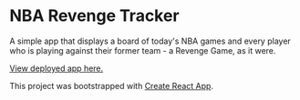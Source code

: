 # NBA Revenge Tracker

A simple app that displays a board of today's NBA games and every player who is playing against their former team - a Revenge Game, as it were.

[View deployed app here.](https://nba-revenge-tracker.surge.sh/)

This project was bootstrapped with [Create React App](https://github.com/facebook/create-react-app).